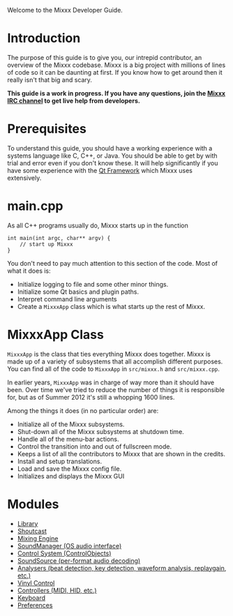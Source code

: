 Welcome to the Mixxx Developer Guide.

# Introduction

The purpose of this guide is to give you, our intrepid contributor, an
overview of the Mixxx codebase. Mixxx is a big project with millions of
lines of code so it can be daunting at first. If you know how to get
around then it really isn't that big and scary.

**This guide is a work in progress. If you have any questions, join the
[Mixxx IRC channel](http://mixxx.org/irc.php) to get live help from
developers.**

# Prerequisites

To understand this guide, you should have a working experience with a
systems language like C, C++, or Java. You should be able to get by with
trial and error even if you don't know these. It will help significantly
if you have some experience with the [Qt
Framework](http://qt.nokia.com/products/) which Mixxx uses extensively.

# main.cpp

As all C++ programs usually do, Mixxx starts up in the function

    int main(int argc, char** argv) { 
        // start up Mixxx
    }

You don't need to pay much attention to this section of the code. Most
of what it does is:

  - Initialize logging to file and some other minor things.
  - Initialize some Qt basics and plugin paths.
  - Interpret command line arguments
  - Create a `MixxxApp` class which is what starts up the rest of Mixxx.

# MixxxApp Class

`MixxxApp` is the class that ties everything Mixxx does together. Mixxx
is made up of a variety of subsystems that all accomplish different
purposes. You can find all of the code to `MixxxApp` in `src/mixxx.h`
and `src/mixxx.cpp`.

In earlier years, `MixxxApp` was in charge of way more than it should
have been. Over time we've tried to reduce the number of things it is
responsible for, but as of Summer 2012 it's still a whopping 1600 lines.

Among the things it does (in no particular order) are:

  - Initialize all of the Mixxx subsystems.
  - Shut-down all of the Mixxx subsystems at shutdown time.
  - Handle all of the menu-bar actions.
  - Control the transition into and out of fullscreen mode.
  - Keeps a list of all the contributors to Mixxx that are shown in the
    credits.
  - Install and setup translations. 
  - Load and save the Mixxx config file.
  - Initializes and displays the Mixxx GUI

# Modules

  - [Library](developer_guide_library)
  - [Shoutcast](developer_guide_shoutcast)
  - [Mixing Engine](developer_guide_engine)
  - [SoundManager (OS audio interface)](developer_guide_soundmanager)
  - [Control System (ControlObjects)](developer_guide_control)
  - [SoundSource (per-format audio
    decoding)](developer_guide_soundsource)
  - [Analysers (beat detection, key detection, waveform analysis,
    replaygain, etc.)](developer_guide_analysers)
  - [Vinyl Control](developer_guide_vinyl_control)
  - [Controllers (MIDI, HID, etc.)](developer_guide_controllers)
  - [Keyboard](developer_guide_keyboard)
  - [Preferences](developer_guide_preferences)
